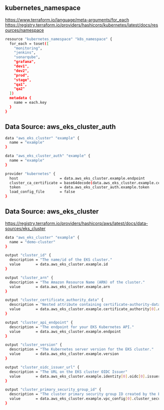 
## kubernetes_namespace

https://www.terraform.io/language/meta-arguments/for_each
https://registry.terraform.io/providers/hashicorp/kubernetes/latest/docs/resources/namespace

```sh
resource "kubernetes_namespace" "k8s_namespace" {
  for_each = toset([
    "monitoring",
    "jenkins",
    "sonarqube",
    "grafana",
    "dev1",
    "dev2",
    "prod",
    "stage",
    "qa1",
    "qa2"
  ])
  metadata {
    name = each.key
  }
}
```

## Data Source: aws_eks_cluster_auth
```sh
data "aws_eks_cluster" "example" {
  name = "example"
}

data "aws_eks_cluster_auth" "example" {
  name = "example"
}

provider "kubernetes" {
  host                   = data.aws_eks_cluster.example.endpoint
  cluster_ca_certificate = base64decode(data.aws_eks_cluster.example.certificate_authority[0].data)
  token                  = data.aws_eks_cluster_auth.example.token
  load_config_file       = false
}
```

## Data Source: aws_eks_cluster
https://registry.terraform.io/providers/hashicorp/aws/latest/docs/data-sources/eks_cluster

```sh
data "aws_eks_cluster" "example" {
  name = "demo-cluster"
}

output "cluster_id" {
  description = "The name/id of the EKS cluster."
  value       = data.aws_eks_cluster.example.id
}

output "cluster_arn" {
  description = "The Amazon Resource Name (ARN) of the cluster."
  value       = data.aws_eks_cluster.example.arn
}

output "cluster_certificate_authority_data" {
  description = "Nested attribute containing certificate-authority-data for your cluster. This is the base64 encoded certificate data required to communicate with your cluster."
  value       = data.aws_eks_cluster.example.certificate_authority[0].data
}

output "cluster_api_endpoint" {
  description = "The endpoint for your EKS Kubernetes API."
  value       = data.aws_eks_cluster.example.endpoint
}

output "cluster_version" {
  description = "The Kubernetes server version for the EKS cluster."
  value       = data.aws_eks_cluster.example.version
}

output "cluster_oidc_issuer_url" {
  description = "The URL on the EKS cluster OIDC Issuer"
  value       = data.aws_eks_cluster.example.identity[0].oidc[0].issuer
}

output "cluster_primary_security_group_id" {
  description = "The cluster primary security group ID created by the EKS cluster on 1.14 or later. Referred to as 'Cluster security group' in the EKS console."
  value       = data.aws_eks_cluster.example.vpc_config[0].cluster_security_group_id
}
```

